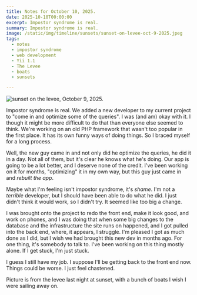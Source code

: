 ```yaml
---
title: Notes for October 10, 2025.
date: 2025-10-10T00:00:00
excerpt: Impostor syndrome is real.
summary: Impostor syndrome is real.
image: /static/img/timeline/sunsets/sunset-on-levee-oct-9-2025.jpeg
tags:
  - notes
  - impostor syndrome
  - web development
  - Yii 1.1
  - The Levee
  - boats
  - sunsets

---
```


![sunset on the levee, October 9, 2025.](/static/img/timeline/sunsets/sunset-on-levee-oct-9-2025.jpeg)

Impostor syndrome is real. We added a new developer to my current project to "come in and optimize some of the queries". I was (and am) okay with it. I though it might be more difficult to do that than everyone else seemed to think. We're working on an old PHP framework that wasn't too popular in the first place. It has its own funny ways of doing things. So I braced myself for a long process.

Well, the new guy came in and not only did he optimize the queries, he did it in a day. Not all of them, but it's clear he knows what he's doing. Our app is going to be a lot better, and I deserve none of the credit. I've been working on it for months, "optimizing" it in my own way, but this guy just came in and _rebuilt the app_.

Maybe what I'm feeling isn't impostor syndrome, it's _shame_. I'm not a _terrible_ developer, but I should have been able to do what he did. I just didn't think it would work, so I didn't try. It seemed like too big a change.

I was brought onto the project to redo the front end, make it look good, and work on phones, and I was doing that when some big changes to the database and the infrastructure the site runs on happened, and I got pulled into the back end, where, it appears, I struggle. I'm pleased I got as much done as I did, but I wish we had brought this new dev in months ago. For one thing, it's somebody to talk to. I've been working on this thing mostly alone. If I get stuck, I'm just stuck.

I guess I still have my job. I suppose I'll be getting back to the front end now. Things could be worse. I just feel chastened.

Picture is from the levee last night at sunset, with a bunch of boats I wish I were sailing away on.